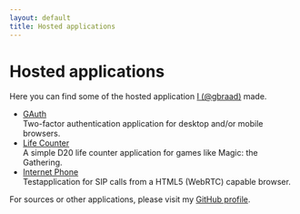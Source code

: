 ```yaml
---
layout: default
title: Hosted applications
---
```


# Hosted applications

Here you can find some of the hosted application [I (@gbraad)](//gbraad.nl) made.

* [GAuth](//gauth.apps.gbraad.nl)  
  Two-factor authentication application for desktop and/or mobile browsers.
* [Life Counter](//lifecounter.apps.gbraad.nl)  
  A simple D20 life counter application for games like Magic: the Gathering.
* [Internet Phone](//internetphone.apps.gbraad.nl/)  
  Testapplication for SIP calls from a HTML5 (WebRTC) capable browser.

For sources or other applications, please visit my [GitHub profile](//github.com/gbraad/).
